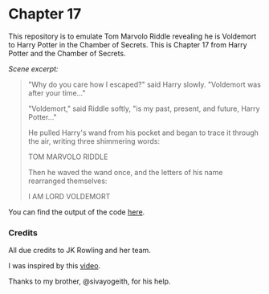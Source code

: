 # Chapter 17
This repository is to emulate Tom Marvolo Riddle revealing he is Voldemort to Harry Potter in the Chamber of Secrets. This is Chapter 17 from Harry Potter and the Chamber of Secrets.

_Scene excerpt:_
> "Why do you care how I escaped?" said Harry slowly. "Voldemort was after your time..."
>
> "Voldemort," said Riddle softly, "is my past, present, and future, Harry Potter..."
>
> He pulled Harry's wand from his pocket and began to trace it through the air, writing three shimmering words:
>
> TOM MARVOLO RIDDLE
>
> Then he waved the wand once, and the letters of his name rearranged themselves:
>
> I AM LORD VOLDEMORT

You can find the output of the code [here](https://sivasweatha.github.io/chapter17).

### Credits
All due credits to JK Rowling and her team.

I was inspired by this [video](https://www.youtube.com/watch?v=W5oawMJaXbU).

Thanks to my brother, @sivayogeith, for his help.

